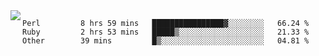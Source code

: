 

<a href="https://github.com/anuraghazra/github-readme-stats">
  <img align="left" src="https://github-readme-stats.vercel.app/api?username=kfly8&count_private=true&show_icons=true&theme=calm" />
</a>


<!--START_SECTION:waka-->

```text
Perl         8 hrs 59 mins   ████████████████▓░░░░░░░░   66.24 %
Ruby         2 hrs 53 mins   █████▒░░░░░░░░░░░░░░░░░░░   21.33 %
Other        39 mins         █▒░░░░░░░░░░░░░░░░░░░░░░░   04.81 %
```

<!--END_SECTION:waka-->
